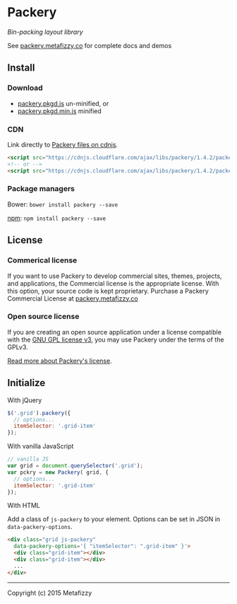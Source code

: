 # Packery

_Bin-packing layout library_

See [packery.metafizzy.co](http://packery.metafizzy.co) for complete docs and demos

## Install

### Download

+ [packery.pkgd.js](https://github.com/metafizzy/packery/raw/master/dist/packery.pkgd.js) un-minified, or
+ [packery.pkgd.min.js](https://github.com/metafizzy/packery/raw/master/dist/packery.pkgd.min.js) minified

### CDN

Link directly to [Packery files on cdnjs](https://cdnjs.com/libraries/packery).

``` html
<script src="https://cdnjs.cloudflare.com/ajax/libs/packery/1.4.2/packery.pkgd.js"></script>
<!-- or -->
<script src="https://cdnjs.cloudflare.com/ajax/libs/packery/1.4.2/packery.pkgd.min.js"></script>
```

### Package managers

Bower: `bower install packery --save`

[npm](https://www.npmjs.com/package/packery): `npm install packery --save`

## License

### Commerical license

If you want to use Packery to develop commercial sites, themes, projects, and applications, the Commercial license is the appropriate license. With this option, your source code is kept proprietary. Purchase a Packery Commercial License at [packery.metafizzy.co](http://packery.metafizzy.co/#commerical-license)

### Open source license

If you are creating an open source application under a license compatible with the [GNU GPL license v3](https://www.gnu.org/licenses/gpl-3.0.html), you may use Packery under the terms of the GPLv3.

[Read more about Packery's license](http://packery.metafizzy.co/packery.html).

## Initialize

With jQuery

``` js
$('.grid').packery({
  // options...
  itemSelector: '.grid-item'
});
```

With vanilla JavaScript

``` js
// vanilla JS
var grid = document.querySelector('.grid');
var pckry = new Packery( grid, {
  // options...
  itemSelector: '.grid-item'
});
```

With HTML

Add a class of `js-packery` to your element. Options can be set in JSON in `data-packery-options`.

``` html
<div class="grid js-packery"
  data-packery-options='{ "itemSelector": ".grid-item" }'>
  <div class="grid-item"></div>
  <div class="grid-item"></div>
  ...
</div>
```

---

Copyright (c) 2015 Metafizzy
